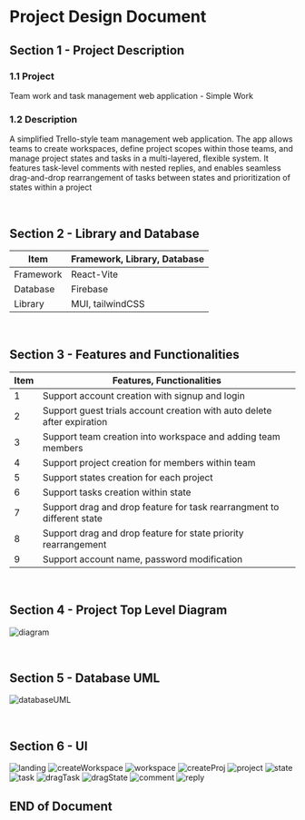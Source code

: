 # Project Design Document

## Section 1 - Project Description

### 1.1 Project

Team work and task management web application - Simple Work

### 1.2 Description

A simplified Trello-style team management web application. The app allows teams to create workspaces, define project scopes within those teams, and manage project states and tasks in a multi-layered, flexible system. It features task-level comments with nested replies, and enables seamless drag-and-drop rearrangement of tasks between states and prioritization of states within a project

<br>

## Section 2 - Library and Database

|Item|Framework, Library, Database|
|-|-|
|Framework| React-Vite|
|Database| Firebase|
|Library| MUI, tailwindCSS|

<br>

## Section 3 - Features and Functionalities
|Item| Features, Functionalities|
|-|-|
|1|Support account creation with signup and login|
|2|Support guest trials account creation with auto delete after expiration|
|3|Support team creation into workspace and adding team members|
|4|Support project creation for members within team|
|5|Support states creation for each project|
|6|Support tasks creation within state|
|7|Support drag and drop feature for task rearrangment to different state|
|8|Support drag and drop feature for state priority rearrangement|
|9|Support account name, password modification|

<br>

## Section 4 - Project Top Level Diagram

![diagram](./images/SimpleWork.webp)

<br>

## Section 5 - Database UML

![databaseUML](./images/databaseUML.webp)

<br>

## Section 6 - UI
![landing](./images/landing.webp)
![createWorkspace](./images/createWS.webp)
![workspace](./images/workspace.webp)
![createProj](./images/createProject.webp)
![project](./images/projectBoard.webp)
![state](./images/addState.webp)
![task](./images/createTask.webp)
![dragTask](./images/dragTask.webp)
![dragState](./images/rearrangeState.webp)
![comment](./images/makeComment.webp)
![reply](./images/replyComment.webp)

## END of Document


